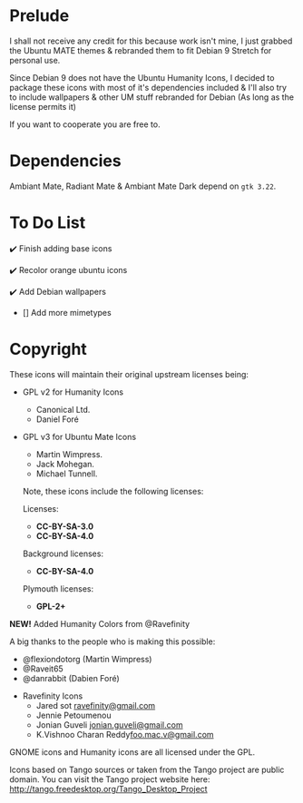 # Prelude

I shall not receive any credit for this because work isn't mine, I just
grabbed the Ubuntu MATE themes & rebranded them to fit Debian 9 Stretch
for personal use.

Since Debian 9 does not have the Ubuntu Humanity Icons, I decided to
package these icons with most of it's dependencies included & I'll 
also try to include wallpapers & other UM stuff rebranded for Debian
(As long as the license permits it)

If you want to cooperate you are free to.

# Dependencies
Ambiant Mate, Radiant Mate & Ambiant Mate Dark depend on `gtk 3.22`.


# To Do List

:heavy_check_mark: Finish adding base icons

:heavy_check_mark: Recolor orange ubuntu icons

:heavy_check_mark: Add Debian wallpapers

- [] Add more mimetypes

# Copyright
These icons will maintain their original upstream licenses being:

 * GPL v2 for Humanity Icons
   * Canonical Ltd.
   * Daniel Foré
   
 * GPL v3 for Ubuntu Mate Icons
   * Martin Wimpress.
   * Jack Mohegan.
   * Michael Tunnell.
   
   Note, these icons include the following licenses:
   
   Licenses: 
   
   * **CC-BY-SA-3.0**
   * **CC-BY-SA-4.0**
   
   Background licenses:
   
   * **CC-BY-SA-4.0**
   
   Plymouth licenses:
   
   * **GPL-2+**
   
   
**NEW!** Added Humanity Colors from @Ravefinity

A big thanks to the people who is making this possible:

* @flexiondotorg (Martin Wimpress)
* @Raveit65
* @danrabbit (Dabien Foré)

- Ravefinity Icons
    * Jared sot <ravefinity@gmail.com>
    * Jennie Petoumenou
    * Jonian Guveli <jonian.guveli@gmail.com>
    * K.Vishnoo Charan Reddy<foo.mac.v@gmail.com>

GNOME icons and Humanity icons are all licensed under the GPL.

Icons based on Tango sources or taken from the Tango project are public domain.
	You can visit the Tango project website here:
		http://tango.freedesktop.org/Tango_Desktop_Project

